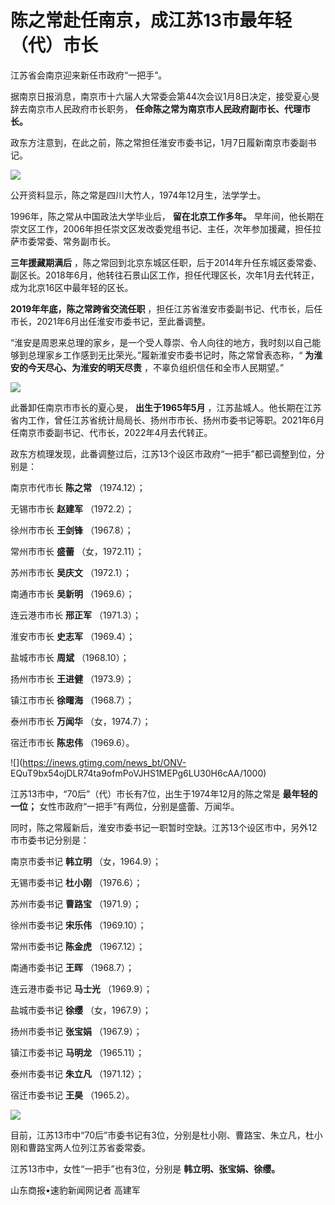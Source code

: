 # 陈之常赴任南京，成江苏13市最年轻（代）市长

江苏省会南京迎来新任市政府“一把手”。

据南京日报消息，南京市十六届人大常委会第44次会议1月8日决定，接受夏心旻辞去南京市人民政府市长职务， **任命陈之常为南京市人民政府副市长、代理市长。**

政东方注意到，在此之前，陈之常担任淮安市委书记，1月7日履新南京市委副书记。

![](https://inews.gtimg.com/news_bt/O4wuf4qULlK1JZgaRgTlBRXh6c3kzDyIGDp25pQlHH-2kAA/1000)

公开资料显示，陈之常是四川大竹人，1974年12月生，法学学士。

1996年，陈之常从中国政法大学毕业后， **留在北京工作多年。**
早年间，他长期在崇文区工作，2006年担任崇文区发改委党组书记、主任，次年参加援藏，担任拉萨市委常委、常务副市长。

**三年援藏期满后**
，陈之常回到北京东城区任职，后于2014年升任东城区委常委、副区长。2018年6月，他转往石景山区工作，担任代理区长，次年1月去代转正，成为北京16区中最年轻的区长。

**2019年年底，陈之常跨省交流任职** ，担任江苏省淮安市委副书记、代市长，后任市长，2021年6月出任淮安市委书记，至此番调整。

“淮安是周恩来总理的家乡，是一个受人尊崇、令人向往的地方，我时刻以自己能够到总理家乡工作感到无比荣光。”履新淮安市委书记时，陈之常曾表态称，“
**为淮安的今天尽心、为淮安的明天尽责** ，不辜负组织信任和全市人民期望。”

![](https://inews.gtimg.com/news_bt/Omkc4thNUtWjv67ujO8IJpt7hlrksb2cvD9VV46w8JaA0AA/1000)

此番卸任南京市市长的夏心旻， **出生于1965年5月**
，江苏盐城人。他长期在江苏省内工作，曾任江苏省统计局局长、扬州市市长、扬州市委书记等职。2021年6月任南京市委副书记、代市长，2022年4月去代转正。

政东方梳理发现，此番调整过后，江苏13个设区市政府“一把手”都已调整到位，分别是：

南京市代市长 **陈之常** （1974.12）；

无锡市市长 **赵建军** （1972.2）；

徐州市市长 **王剑锋** （1967.8）；

常州市市长 **盛蕾** （女，1972.11）；

苏州市市长 **吴庆文** （1972.1）；

南通市市长 **吴新明** （1969.6）；

连云港市市长 **邢正军** （1971.3）；

淮安市市长 **史志军** （1969.4）；

盐城市市长 **周斌** （1968.10）；

扬州市市长 **王进健** （1973.9）；

镇江市市长 **徐曙海** （1968.7）；

泰州市市长 **万闻华** （女，1974.7）；

宿迁市市长 **陈忠伟** （1969.6）。

![](https://inews.gtimg.com/news_bt/ONV-
EQuT9bx54ojDLR74ta9ofmPoVJHS1MEPg6LU30H6cAA/1000)

江苏13市中，“70后”（代）市长有7位，出生于1974年12月的陈之常是 **最年轻的一位；** 女性市政府“一把手”有两位，分别是盛蕾、万闻华。

同时，陈之常履新后，淮安市委书记一职暂时空缺。江苏13个设区市中，另外12市市委书记分别是：

南京市委书记 **韩立明** （女，1964.9）；

无锡市委书记 **杜小刚** （1976.6）；

苏州市委书记 **曹路宝** （1971.9）；

徐州市委书记 **宋乐伟** （1969.10）；

常州市委书记 **陈金虎** （1967.12）；

南通市委书记 **王晖** （1968.7）；

连云港市委书记 **马士光** （1969.9）；

盐城市委书记 **徐缨** （女，1967.9）；

扬州市委书记 **张宝娟** （1967.9）；

镇江市委书记 **马明龙** （1965.11）；

泰州市委书记 **朱立凡** （1971.12）；

宿迁市委书记 **王昊** （1965.2）。

![](https://inews.gtimg.com/news_bt/OJKNVlPb0oaN759zXtTEH2ZqNqmDABtNR4p-PvWcIM2moAA/1000)

目前，江苏13市中“70后”市委书记有3位，分别是杜小刚、曹路宝、朱立凡，杜小刚和曹路宝两人位列江苏省委常委。

江苏13市中，女性“一把手”也有3位，分别是 **韩立明、张宝娟、徐缨。**

山东商报•速豹新闻网记者 高建军

